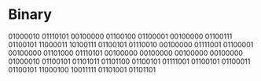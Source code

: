 # Binary
01000010 01110101 00100000 01100100 01100001 00100000 01100111 01100101 11000011 10100111 01100101 01110010 00100000 01111001 01100001 00100000 01101000 01110101 00100000 00100000 00100000 00100000 01000010 01100101 01101011 01101100 01100101 01111001 01100101 01100011 01100101 11000100 10011111 01101001 01101101

